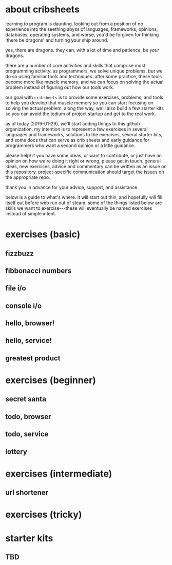 # about cribsheets

learning to program is daunting. looking out from a position
of no experience into the seething abyss of languages,
frameworks, opinions, databases, operating systems, and
worse, you'd be forgiven for thinking 'there be dragons' and
turning your ship around.

yes, there are dragons. they can, with a lot of time and
patience, be _your_ dragons.

there are a number of core activities and skills that comprise
most programming activity. as programmers, we solve unique
problems, but we do so using familiar tools and techniques.
after some practice, these tools become more like muscle
memory, and we can focus on solving the actual problem instead
of figuring out how our tools work.

our goal with `cribsheets` is to provide some exercises, problems,
and tools to help you develop that muscle memory so you can
start focusing on solving the actual problem. along the way, 
we'll also build a few starter kits so you can avoid the tedium
of project startup and get to the real work.

as of today (2019-01-29), we'll start adding things to this github
organization. my intention is to represent a few exercises in several
languages and frameworks, solutions to the exercises, several
starter kits, and some docs that can serve as crib sheets and
early guidance for programmers who want a second opinion or a
little guidance.

please help! if you have some ideas, or want to contribute, or
just have an opinion on how we're doing it right or wrong, please
get in touch. general ideas, new exercises, advice and commentary
can be written as an issue on this repository. project-specific
communication should target the issues on the appropriate repo.

thank you in advance for your advice, support, and assistance.

below is a guide to what's where. it will start out thin, and
hopefully will fill itself out before web run out of steam. some
of the things listed below are skills we want to exercise---these
will eventually be named exercises instead of simple intent.

# exercises (basic)

## fizzbuzz

## fibbonacci numbers

## file i/o

## console i/o

## hello, browser!

## hello, service!

## greatest product

# exercises (beginner)

## secret santa

## todo, browser

## todo, service

## lottery

# exercises (intermediate)

## url shortener

# exercises (tricky)

# starter kits

## TBD





